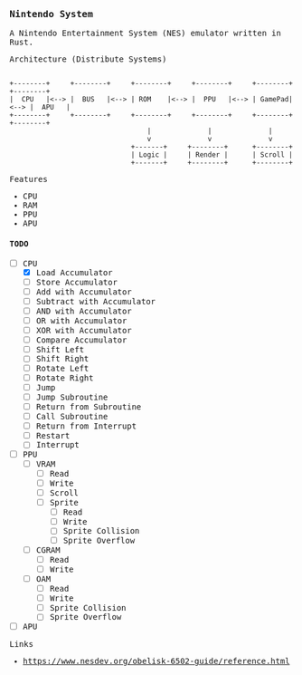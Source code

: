 <samp>

### Nintendo System

A Nintendo Entertainment System (NES) emulator written in Rust.

Architecture (Distribute Systems)

```plaintext

+--------+     +--------+     +--------+     +--------+     +--------+     +--------+
|  CPU   |<--> |  BUS   |<--> | ROM    |<--> |  PPU   |<--> | GamePad|<--> |  APU   |
+--------+     +--------+     +--------+     +--------+     +--------+     +--------+
                                  |              |              |
                                  v              v              v
                              +-------+     +--------+      +--------+
                              | Logic |     | Render |      | Scroll |
                              +-------+     +--------+      +--------+

```

Features

- CPU
- RAM
- PPU
- APU

#### TODO

- [ ] CPU
  - [x] Load Accumulator
  - [ ] Store Accumulator
  - [ ] Add with Accumulator
  - [ ] Subtract with Accumulator
  - [ ] AND with Accumulator
  - [ ] OR with Accumulator
  - [ ] XOR with Accumulator
  - [ ] Compare Accumulator
  - [ ] Shift Left
  - [ ] Shift Right
  - [ ] Rotate Left
  - [ ] Rotate Right
  - [ ] Jump
  - [ ] Jump Subroutine
  - [ ] Return from Subroutine
  - [ ] Call Subroutine
  - [ ] Return from Interrupt
  - [ ] Restart
  - [ ] Interrupt
- [ ] PPU
  - [ ] VRAM
    - [ ] Read
    - [ ] Write
    - [ ] Scroll
    - [ ] Sprite
      - [ ] Read
      - [ ] Write
      - [ ] Sprite Collision
      - [ ] Sprite Overflow
  - [ ] CGRAM
    - [ ] Read
    - [ ] Write
  - [ ] OAM
    - [ ] Read
    - [ ] Write
    - [ ] Sprite Collision
    - [ ] Sprite Overflow
- [ ] APU

Links

- https://www.nesdev.org/obelisk-6502-guide/reference.html
